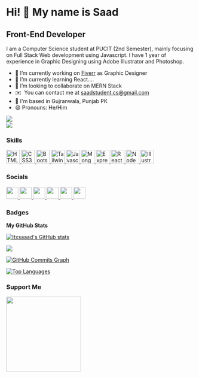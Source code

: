 Hi! 👋 My name is Saad
======================

Front-End Developer
-------------------------------

I am a Computer Science student at PUCIT (2nd Semester), mainly focusing on Full Stack Web development using Javascript. I have 1 year of experience in Graphic Designing using Adobe Illustrator and Photoshop.

- 🔭 I’m currently working on [Fiverr](https://www.fiverr.com/designerd_pk?up_rollout=true) as Graphic Designer
- 🌱 I’m currently learning React....
- 👯 I’m looking to collaborate on MERN Stack
- ✉️  You can contact me at [saadstudent.cs@gmail.com](mailto:saadstudent.cs@gmail.com)
-  📍 I'm based in Gujranwala, Punjab PK
- 😄 Pronouns: He/Him

![](https://komarev.com/ghpvc/?username=itxSaaad&color=10b981&style=for-the-badge)
<br />
<a href="https://www.github.com/itxSaaad" target="_blank" rel="noreferrer"><img
src="https://img.shields.io/github/followers/itxSaaad?logo=github&style=for-the-badge&color=10b981&labelColor=1c1917" /></a>


### Skills

<p align="left">
    <a href="https://developer.mozilla.org/en-US/docs/Glossary/HTML5" target="_blank" rel="noreferrer">
        <img src="https://raw.githubusercontent.com/danielcranney/readme-generator/main/public/icons/skills/html5-colored.svg" width="36" height="36" alt="HTML5" />
    </a>
    <a href="https://www.w3.org/TR/CSS/#css" target="_blank" rel="noreferrer">
        <img src="https://raw.githubusercontent.com/danielcranney/readme-generator/main/public/icons/skills/css3-colored.svg" width="36" height="36" alt="CSS3" />
    </a>
    <a href="https://getbootstrap.com/" target="_blank" rel="noreferrer">
        <img src="https://raw.githubusercontent.com/danielcranney/readme-generator/main/public/icons/skills/bootstrap-colored.svg" width="36" height="36" alt="Bootstrap" />
    </a>
    <a href="https://tailwindcss.com/" target="_blank" rel="noreferrer">
        <img src="https://raw.githubusercontent.com/danielcranney/readme-generator/main/public/icons/skills/tailwindcss-colored.svg" width="36" height="36" alt="TailwindCSS" />
    </a>
    <a href="https://developer.mozilla.org/en-US/docs/Web/JavaScript" target="_blank" rel="noreferrer">
       <img src="https://raw.githubusercontent.com/danielcranney/readme-generator/main/public/icons/skills/javascript-colored.svg" width="36" height="36" alt="Javascript" />
    </a>
    <a href="https://www.mongodb.com/" target="_blank" rel="noreferrer">
     <img src="https://raw.githubusercontent.com/danielcranney/readme-generator/main/public/icons/skills/mongodb-colored.svg" width="36" height="36" alt="MongoDB" />
    </a>
    <a href="https://expressjs.com/" target="_blank" rel="noreferrer">
     <img src="https://raw.githubusercontent.com/danielcranney/readme-generator/main/public/icons/skills/express-colored.svg" width="36" height="36" alt="Express" />
    </a>
        <a href="https://reactjs.org/" target="_blank" rel="noreferrer">
        <img src="https://raw.githubusercontent.com/danielcranney/readme-generator/main/public/icons/skills/react-colored.svg" width="36" height="36" alt="React" />
    </a>
    <a href="https://nodejs.org/en/" target="_blank" rel="noreferrer">
       <img src="https://raw.githubusercontent.com/danielcranney/readme-generator/main/public/icons/skills/nodejs-colored.svg" width="36" height="36" alt="NodeJS" />
    </a>
    <a href="adobe.com/uk/products/illustrator.html" target="_blank" rel="noreferrer">
      <img src="https://raw.githubusercontent.com/danielcranney/readme-generator/main/public/icons/skills/illustrator-colored.svg" width="36" height="36" alt="Illustrator" />
    </a>
</p>


### Socials

<p align="left"> 
  <a href="https://www.dev.to/itxSaaad" target="_blank" rel="noreferrer">
    <img src="https://raw.githubusercontent.com/danielcranney/readme-generator/main/public/icons/socials/devdotto.svg" width="32" height="32" />
  </a> 
  <a href="https://discord.com/users/itxSleipnir#1830" target="_blank" rel="noreferrer">
    <img src="https://raw.githubusercontent.com/danielcranney/readme-generator/main/public/icons/socials/discord.svg" width="32" height="32" />
  </a> 
  <a href="https://www.facebook.com/patheticsaad98" target="_blank" rel="noreferrer">
    <img src="https://raw.githubusercontent.com/danielcranney/readme-generator/main/public/icons/socials/facebook.svg" width="32" height="32" />
  </a> 
  <a href="http://www.instagram.com/m.saad_45" target="_blank" rel="noreferrer">
    <img src="https://raw.githubusercontent.com/danielcranney/readme-generator/main/public/icons/socials/instagram.svg" width="32" height="32" />
  </a> 
  <a href="https://www.linkedin.com/in/itxSaaad" target="_blank" rel="noreferrer">
    <img src="https://raw.githubusercontent.com/danielcranney/readme-generator/main/public/icons/socials/linkedin.svg" width="32" height="32" />
  </a>
  <a href="https://www.twitter.com/RAjpOo_Hn" target="_blank" rel="noreferrer">
    <img src="https://raw.githubusercontent.com/danielcranney/readme-generator/main/public/icons/socials/twitter.svg" width="32" height="32" />
  </a>
</p>

### Badges

<b>My GitHub Stats</b>

<a href="http://www.github.com/itxsaaad"><img src="https://github-readme-stats.vercel.app/api?username=itxsaaad&show_icons=true&hide=&count_private=true&title_color=ef4444&text_color=ffffff&icon_color=10b981&bg_color=1c1917&hide_border=true&show_icons=true" alt="Itxsaaad's GitHub stats" /></a>

<a href="http://www.github.com/itxsaaad"><img src="https://github-readme-streak-stats.herokuapp.com/?user=itxsaaad&stroke=ffffff&background=1c1917&ring=ef4444&fire=ef4444&currStreakNum=ffffff&currStreakLabel=ef4444&sideNums=ffffff&sideLabels=ffffff&dates=ffffff&hide_border=true" /></a>

<a href="http://www.github.com/itxsaaad"><img src="https://activity-graph.herokuapp.com/graph?username=itxsaaad&bg_color=1c1917&color=ffffff&line=10b981&point=ffffff&area_color=1c1917&area=true&hide_border=true&custom_title=GitHub%20Commits%20Graph" alt="GitHub Commits Graph" /></a>

<a href="https://github.com/itxsaaad" align="left"><img src="https://github-readme-stats.vercel.app/api/top-langs/?username=itxsaaad&langs_count=10&title_color=ef4444&text_color=ffffff&icon_color=10b981&bg_color=1c1917&hide_border=true&locale=en&custom_title=Top%20%Languages" alt="Top Languages" /></a>

### Support Me

<a href="https://www.buymeacoffee.com/itxsaaad"><img src="https://cdn.buymeacoffee.com/buttons/v2/default-yellow.png" width="200" /></a>
